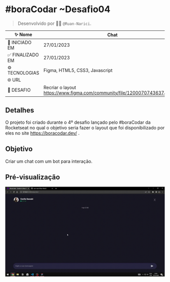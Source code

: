 # #boraCodar ~Desafio04
> Desenvolvido por :man_technologist: ```@Ruan-Narici```.

| :sparkles: Nome | Chat |
| - | - |
| :checkered_flag: INICIADO EM | 27/01/2023 |
| 	:white_check_mark: FINALIZADO EM | 27/01/2023 |
| 	:gear: TECNOLOGIAS | Figma, HTML5, CSS3, Javascript |
| :globe_with_meridians: URL |  |
| 	:person_fencing: DESAFIO | Recriar o layout https://www.figma.com/community/file/1200070743637495660 |

## Detalhes 
O projeto foi criado durante o 4º desafio lançado pelo #boraCodar da Rocketseat no qual o objetivo seria fazer o layout que foi disponibilizado por eles no site https://boracodar.dev/ .

## Objetivo
Criar um chat com um bot para interação.


## Pré-visualização
![GIF do Desafio-4](./assets/img/preview.gif#vitrinedev)
